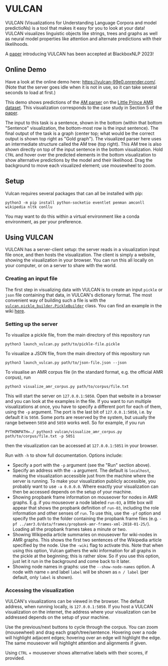 # VULCAN
VULCAN (Visualizations for Understanding Language Corpora and model predictioNs) is a tool that makes it easy for you to look at your data! VULCAN visualizes linguistic objects like strings, trees and graphs as well as neural model properties like attention and alternate predictions with their likelihoods. 

A [paper](https://aclanthology.org/2023.blackboxnlp-1.15.pdf) introducing VULCAN has been accepted at BlackboxNLP 2023!

## Online Demo

Have a look at the online demo here: https://vulcan-99e0.onrender.com/. (Note that the server goes idle when it is not in use, so it can take several seconds to load at first.)

This demo shows predictions of the [AM parser](https://github.com/coli-saar/am-parser) on the [Little Prince AMR dataset](https://amr.isi.edu/download.html). This visualization corresponds to the case study in Section 5 of the [paper](https://aclanthology.org/2023.blackboxnlp-1.15.pdf).

The input to this task is a sentence, shown in the bottom (within that bottom "Sentence" visualization, the bottom-most row is the input sentence). The final output of the task is a graph (center top; what would be the correct output is shown top right as "Gold graph"). The visualized parser here uses an intermediate structure called the AM tree (top right). This AM tree is also shown directly on top of the input sentence in the bottom visualization. Hold `CTRL` and hover over the predicted elements in the bottom visualization to show alternative predictions by the model and their likelihood. Drag the background to move each visualized element; use mousewheel to zoom.


## Setup

Vulcan requires several packages that can all be installed with pip:

```
python3 -m pip install python-socketio eventlet penman amconll wikipedia nltk conllu
```

You may want to do this within a virtual environment like a conda environment, as per your preference.

## Using VULCAN

VULCAN has a server-client setup: the server reads in a visualization input file once, and then hosts the visualization. The client is simply a website, showing the visualization in your browser. You can run this all locally on your computer, or on a server to share with the world.

### Creating an input file

The first step in visualizing data with VULCAN is to create an input `pickle` or `json` file containing that data, in VULCAN's dictionary format. The most convenient way of building such a file is with the [`vulcan.pickle_builder.PickleBuilder`](https://github.com/jgroschwitz/vulcan/blob/main/vulcan/pickle_builder/pickle_builder.py) class. You can find an example in the wiki [here](https://github.com/jgroschwitz/vulcan/wiki/Tutorial:-Creating-a-simple-visualization-input-file).

### Setting up the server

To visualize a pickle file, from the main directory of this repository run

```
python3 launch_vulcan.py path/to/pickle-file.pickle
```

To visualize a JSON file, from the main directory of this repository run

```
python3 launch_vulcan.py path/to/json-file.json --json
```

To visualise an AMR corpus file (in the standard format, e.g. the official AMR corpus), run

```
python3 visualize_amr_corpus.py path/to/corpus/file.txt
```

This will start the server on `127.0.0.1:5050`. Open that website in a browser and you can look at the examples in the file. If you want to run multiple visualizations at once, you have to specify a different port for each of them, using the `-p` argument. The port is the last bit of `127.0.0.1:5050`, i.e. by default it is `5050`. Some ports are reserved by the system, but usually the range between `5050` and `5059` works well. So for example, if you run  

```
PYTHONPATH=./ python3 vulcan/visualize_amr_corpus.py path/to/corpus/file.txt -p 5051
```

then the visualization can be accessed at `127.0.0.1:5051` in your browser.

Run with `-h` to show full documentation. Options include:

* Specify a port with the `-p` argument (see the "Run" section above).
* Specify an address with the `-a` argument. The default is `localhost`, making the visualization accessible just from the machine where the server is running. To make your visualization publicly accessible, you probably want to use `-a 0.0.0.0`. Where exactly your visualization can then be accessed depends on the setup of your machine.
* Showing propbank frame information on mouseover for nodes in AMR graphs. E.g. if you mouseover a node labeled `run-03`, a little box will appear that shows the propbank definition of `run-03`, including the role information and other senses of `run`. To use this, use the `-pf` option and specify the path to the folder containing the propbank frame files (e.g. `-pf ../amr3.0/data/frames/propbank-amr-frames-xml-2018-01-25/`). Loading all the propbank frames takes a minute or two.
* Showing Wikipedia article summaries on mouseover for wiki-nodes in AMR graphs. This shows the first two sentences of the Wikipedia article specified by the node. Use the `-wiki` flag to activate this. Note that when using this option, Vulcan gathers the wiki information for all graphs in the pickle at the beginning; this is rather slow. So if you use this option, just let it run in the background and come back to it later.
* Showing node names in graphs: use the `--show-node-names` option. A node with name `n` and label `label` will be shown as `n / label` (per default, only `label` is shown).

### Accessing the visualization

VULCAN's visualizations can be viewed in the browser. The default address, when running locally, is `127.0.0.1:5050`. If you host a VULCAN visualization on the internet, the address where your visualization can be addressed depends on the setup of your machine.

Use the previous/next buttons to cycle through the corpus. You can zoom (mousewheel) and drag each graph/tree/sentence. Hovering over a node will highlight adjacent edges; hovering over an edge will highlight the edge. The same mouseover will highlight attention and alignments if given.

Using `CTRL` + mouseover shows alternative labels with their scores, if provided.

